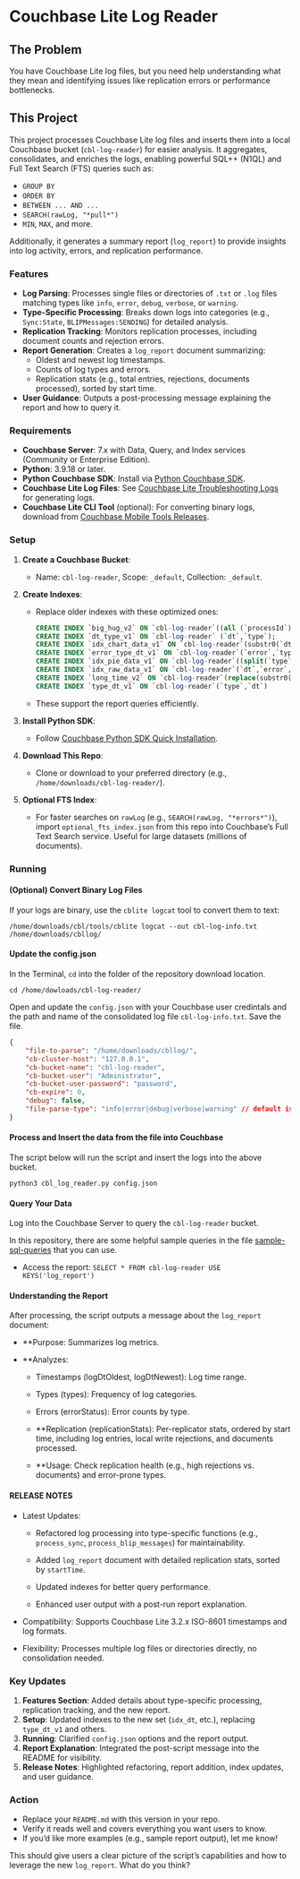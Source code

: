 # Couchbase Lite Log Reader

## The Problem

You have Couchbase Lite log files, but you need help understanding what they mean and identifying issues like replication errors or performance bottlenecks.

## This Project

This project processes Couchbase Lite log files and inserts them into a local Couchbase bucket (`cbl-log-reader`) for easier analysis. It aggregates, consolidates, and enriches the logs, enabling powerful SQL++ (N1QL) and Full Text Search (FTS) queries such as:
- `GROUP BY`
- `ORDER BY`
- `BETWEEN ... AND ...`
- `SEARCH(rawLog, "*pull*")`
- `MIN`, `MAX`, and more.

Additionally, it generates a summary report (`log_report`) to provide insights into log activity, errors, and replication performance.

### Features
- **Log Parsing**: Processes single files or directories of `.txt` or `.log` files matching types like `info`, `error`, `debug`, `verbose`, or `warning`.
- **Type-Specific Processing**: Breaks down logs into categories (e.g., `Sync:State`, `BLIPMessages:SENDING`) for detailed analysis.
- **Replication Tracking**: Monitors replication processes, including document counts and rejection errors.
- **Report Generation**: Creates a `log_report` document summarizing:
  - Oldest and newest log timestamps.
  - Counts of log types and errors.
  - Replication stats (e.g., total entries, rejections, documents processed), sorted by start time.
- **User Guidance**: Outputs a post-processing message explaining the report and how to query it.

### Requirements
- **Couchbase Server**: 7.x with Data, Query, and Index services (Community or Enterprise Edition).
- **Python**: 3.9.18 or later.
- **Python Couchbase SDK**: Install via [Python Couchbase SDK](https://github.com/couchbase/couchbase-python-client).
- **Couchbase Lite Log Files**: See [Couchbase Lite Troubleshooting Logs](https://docs.couchbase.com/couchbase-lite/current/swift/troubleshooting-logs.html#lbl-file-logs) for generating logs.
- **Couchbase Lite CLI Tool** (optional): For converting binary logs, download from [Couchbase Mobile Tools Releases](https://github.com/couchbaselabs/couchbase-mobile-tools/releases).

### Setup
1. **Create a Couchbase Bucket**:
   - Name: `cbl-log-reader`, Scope: `_default`, Collection: `_default`.

2. **Create Indexes**:
   - Replace older indexes with these optimized ones:
     ```sql
     CREATE INDEX `big_hug_v2` ON `cbl-log-reader`((all (`processId`)),`type`,`dt`,`processId`,ifmissingornull((`syncCommitStats`.`numInserts`), 0),ifmissingornull((`replicatorStatus`.`docs`), 0)) WHERE ((split(`type`, ":")[0]) = "Sync")
     CREATE INDEX `dt_type_v1` ON `cbl-log-reader` (`dt`,`type`);
     CREATE INDEX `idx_chart_data_v1` ON `cbl-log-reader`(substr0(`dt`, 0, 19),`error`,`type`) WHERE (`dt` is not missing)
     CREATE INDEX `error_type_dt_v1` ON `cbl-log-reader`(`error`,`type`,`dt`)
     CREATE INDEX `idx_pie_data_v1` ON `cbl-log-reader`((split(`type`, ":")[0]),`dt`) WHERE (`type` is not missing)
     CREATE INDEX `idx_raw_data_v1` ON `cbl-log-reader`(`dt`,`error`,`type`) WHERE (`dt` is not missing)
     CREATE INDEX `long_time_v2` ON `cbl-log-reader`(replace(substr0(`dt`, 0, 19), "T", " "),(split(`type`, ":")[0]),`type`,`dt`)
     CREATE INDEX `type_dt_v1` ON `cbl-log-reader`(`type`,`dt`)
     ```
   - These support the report queries efficiently.

3. **Install Python SDK**:
   - Follow [Couchbase Python SDK Quick Installation](https://docs.couchbase.com/python-sdk/current/hello-world/start-using-sdk.html#quick-installation).

4. **Download This Repo**:
   - Clone or download to your preferred directory (e.g., `/home/downloads/cbl-log-reader/`).

5. **Optional FTS Index**:
   - For faster searches on `rawLog` (e.g., `SEARCH(rawLog, "*errors*")`), import `optional_fts_index.json` from this repo into Couchbase’s Full Text Search service. Useful for large datasets (millions of documents).

### Running

#### (Optional) Convert Binary Log Files
If your logs are binary, use the `cblite logcat` tool to convert them to text:
```shell
/home/downloads/cbl/tools/cblite logcat --out cbl-log-info.txt /home/downloads/cbllog/
```

#### Update the config.json
In the Terminal, `cd` into the folder of the repository download location.

```shell
cd /home/dowloads/cbl-log-reader/ 
```

Open and update the `config.json` with your Couchbase user credintals and the path and name of the consolidated log file `cbl-log-info.txt`. Save the file.

```json
{
    "file-to-parse": "/home/downloads/cbllog/", 
    "cb-cluster-host": "127.0.0.1",
    "cb-bucket-name": "cbl-log-reader",
    "cb-bucket-user": "Administrator",
    "cb-bucket-user-password": "password",
    "cb-expire": 0,
    "debug": false,
    "file-parse-type": "info|error|debug|verbose|warning" // default is info
}
```

#### Process and Insert the data from the file into Couchbase

The script below will run the script and insert the logs into the above bucket.

```shell
python3 cbl_log_reader.py config.json
```
#### Query Your Data
Log into the Couchbase Server to query the `cbl-log-reader` bucket.

In this repository, there are some helpful sample queries in the file [sample-sql-queries](sample-sql-queries.md) that you can use.

- Access the report: `SELECT * FROM cbl-log-reader USE KEYS('log_report')`



#### Understanding the Report
After processing, the script outputs a message about the `log_report` document:
- **Purpose: Summarizes log metrics.

- **Analyzes:
    - Timestamps (logDtOldest, logDtNewest): Log time range.

    - Types (types): Frequency of log categories.

    - Errors (errorStatus): Error counts by type.

    - **Replication (replicationStats): Per-replicator stats, ordered by start time, including log entries, local write rejections, and documents processed.

    - **Usage: Check replication health (e.g., high rejections vs. documents) and error-prone types.



#### RELEASE NOTES


- Latest Updates:
    - Refactored log processing into type-specific functions (e.g., `process_sync`, `process_blip_messages`) for maintainability.

    - Added `log_report` document with detailed replication stats, sorted by `startTime`.

    - Updated indexes for better query performance.

    - Enhanced user output with a post-run report explanation.

- Compatibility: Supports Couchbase Lite 3.2.x ISO-8601 timestamps and log formats.

- Flexibility: Processes multiple log files or directories directly, no consolidation needed.




### Key Updates
1. **Features Section**: Added details about type-specific processing, replication tracking, and the new report.
2. **Setup**: Updated indexes to the new set (`idx_dt`, etc.), replacing `type_dt_v1` and others.
3. **Running**: Clarified `config.json` options and the report output.
4. **Report Explanation**: Integrated the post-script message into the README for visibility.
5. **Release Notes**: Highlighted refactoring, report addition, index updates, and user guidance.

### Action
- Replace your `README.md` with this version in your repo.
- Verify it reads well and covers everything you want users to know.
- If you’d like more examples (e.g., sample report output), let me know!

This should give users a clear picture of the script’s capabilities and how to leverage the new `log_report`. What do you think?